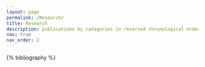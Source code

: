 ```yaml
---
layout: page
permalink: /Research/
title: Research
description: publications by categories in reversed chronological order.
nav: true
nav_order: 2
---
```


<!-- _pages/publications.md -->

<!-- Bibsearch Feature -->

<!-- {% include bib_search.liquid %} -->

<div class="publications">

{% bibliography %}

</div>
